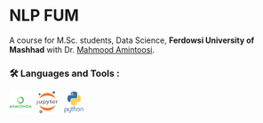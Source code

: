 # NLP FUM

A course for M.Sc. students, Data Science, <b>Ferdowsi University of Mashhad</b> with Dr. <a href='https://github.com/mamintoosi'>Mahmood Amintoosi</a>.

### :hammer_and_wrench: Languages and Tools :

  <img src="https://github.com/devicons/devicon/blob/master/icons/anaconda/anaconda-original-wordmark.svg" title="anaconda" alt="anaconda" width="40" height="40"/>&nbsp;
  <img src="https://github.com/devicons/devicon/blob/master/icons/jupyter/jupyter-original-wordmark.svg" title="Jupyter" alt="Jupyter" width="40" height="40"/>&nbsp;
  <img src="https://github.com/devicons/devicon/blob/master/icons/python/python-original-wordmark.svg" title="Python" alt="Python " width="40" height="40"/>&nbsp;
